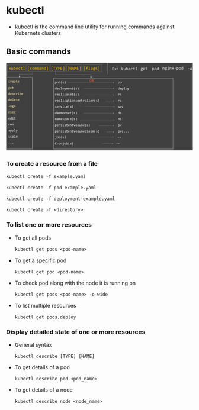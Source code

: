 # kubectl

* kubectl is the command line utility for running commands against Kubernets clusters

## Basic commands

![Screenshot](img/kubectl.png)


### To create a resource from a file

````
kubectl create -f example.yaml
````
````
kubectl create -f pod-example.yaml
````
````
kubectl create -f deployment-example.yaml
````
````
kubectl create -f <directory>
````

### To list one or more resources

* To get all pods
  ````
  kubectl get pods <pod-name>
  ````
* To get a specific pod
  ````
  kubectl get pod <pod-name>
  ````
* To check pod along with the node it is running on
  ````
  kubectl get pods <pod-name> -o wide
  ````
* To list multiple resources
  ````
  kubectl get pods,deploy
  ````

### Display detailed state of one or more resources

* General syntax
  ````
  kubectl describe [TYPE] [NAME]
  ````
  
* To get details of a pod
  ````
  kubectl describe pod <pod_name>
  ````
  
* To get details of a node
  ````
  kubectl describe node <node_name>
  ````


